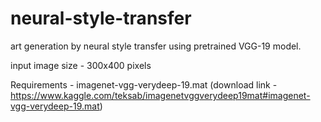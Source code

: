 # neural-style-transfer
art generation by neural style transfer using pretrained VGG-19 model.

input image size - 300x400 pixels

Requirements - imagenet-vgg-verydeep-19.mat (download link - https://www.kaggle.com/teksab/imagenetvggverydeep19mat#imagenet-vgg-verydeep-19.mat)
